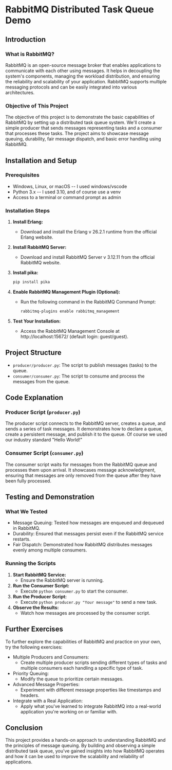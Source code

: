 # RabbitMQ Distributed Task Queue Demo

## Introduction

### What is RabbitMQ?
RabbitMQ is an open-source message broker that enables applications to communicate with each other using messages. It helps in decoupling the system's components, managing the workload distribution, and ensuring the reliability and scalability of your application. RabbitMQ supports multiple messaging protocols and can be easily integrated into various architectures.

### Objective of This Project
The objective of this project is to demonstrate the basic capabilities of RabbitMQ by setting up a distributed task queue system. We'll create a simple producer that sends messages representing tasks and a consumer that processes these tasks. The project aims to showcase message queuing, durability, fair message dispatch, and basic error handling using RabbitMQ.

## Installation and Setup

### Prerequisites
- Windows, Linux, or macOS -- I used windows/vscode
- Python 3.x -- I used 3.10, and of course use a venv
- Access to a terminal or command prompt as admin

### Installation Steps
1. **Install Erlang:**
   - Download and install the Erlang v 26.2.1 runtime from the official Erlang website.
2. **Install RabbitMQ Server:**
   - Download and install RabbitMQ Server v 3.12.11 from the official RabbitMQ website.
3. **Install pika:**
   
     ```bash
     pip install pika
     ```
4. **Enable RabbitMQ Management Plugin (Optional):**
   - Run the following command in the RabbitMQ Command Prompt:
     ```bash
     rabbitmq-plugins enable rabbitmq_management
     ```
5. **Test Your Installation:**
   - Access the RabbitMQ Management Console at http://localhost:15672/ (default login: guest/guest).

## Project Structure
- `producer/producer.py`: The script to publish messages (tasks) to the queue.
- `consumer/consumer.py`: The script to consume and process the messages from the queue.

## Code Explanation

### Producer Script (`producer.py`)
The producer script connects to the RabbitMQ server, creates a queue, and sends a series of task messages. It demonstrates how to declare a queue, create a persistent message, and publish it to the queue. Of course we used our industry standard "Hello World!" 

### Consumer Script (`consumer.py`)
The consumer script waits for messages from the RabbitMQ queue and processes them upon arrival. It showcases message acknowledgment, ensuring that messages are only removed from the queue after they have been fully processed.

## Testing and Demonstration

### What We Tested
- Message Queuing: Tested how messages are enqueued and dequeued in RabbitMQ.
- Durability: Ensured that messages persist even if the RabbitMQ service restarts.
- Fair Dispatch: Demonstrated how RabbitMQ distributes messages evenly among multiple consumers.

### Running the Scripts
1. **Start RabbitMQ Service:**
   - Ensure the RabbitMQ server is running.
2. **Run the Consumer Script:**
   - Execute `python consumer.py` to start the consumer.
3. **Run the Producer Script:**
   - Execute `python producer.py "Your message"` to send a new task.
4. **Observe the Results:**
   - Watch how messages are processed by the consumer script.

## Further Exercises
To further explore the capabilities of RabbitMQ and practice on your own, try the following exercises:
- Multiple Producers and Consumers:
  - Create multiple producer scripts sending different types of tasks and multiple consumers each handling a specific type of task.
- Priority Queuing:
  - Modify the queue to prioritize certain messages.
- Advanced Message Properties:
  - Experiment with different message properties like timestamps and headers.
- Integrate with a Real Application:
  - Apply what you've learned to integrate RabbitMQ into a real-world application you're working on or familiar with.

## Conclusion
This project provides a hands-on approach to understanding RabbitMQ and the principles of message queuing. By building and observing a simple distributed task queue, you've gained insights into how RabbitMQ operates and how it can be used to improve the scalability and reliability of applications.
